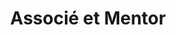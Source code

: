 ---
draft: false
id: 5
name: Jonathan Mpoto
title: Associé et Mentor
role: Chez RDC Etudes, Jonathan est chargé de s’assurer que nous maitrisons bien les démarches de personnes qui habitent à l’extérieur du Congo
about: Jonathan détient une licence en sciences économiques de l’Université de Brasilia (UnB) au Brésil et une maîtrise en Sciences économiques de l’Université d’Ottawa. Ayant oeuvré depuis plus d’une décennie pour l’implication des jeunes dans leur communauté, il a pour son compte aidé plus d’une personne dans le cadre des démarches pour étudier à l’étranger, notamment au Brésil et au Canada.
image: ../../static/images/team/jonathan.jpg
---